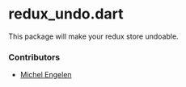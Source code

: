 # redux_undo.dart

This package will make your redux store undoable.

### Contributors

  * [Michel Engelen](https://github.com/michelengelen)